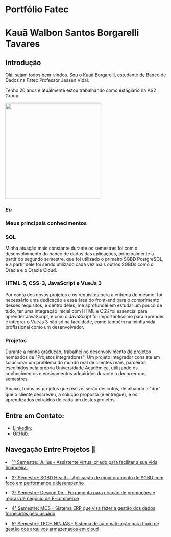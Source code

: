 # Portfólio Fatec

# Kauã Walbon Santos Borgarelli Tavares

## Introdução

Olá, sejam todos bem-vindos. Sou o Kauã Borgarelli, estudante de Banco de Dados na Fatec Professor Jessen Vidal.

Tenho 20 anos e atualmente estou trabalhando como estagiário na AS2 Group. <br/>

<img src ="https://github.com/Borgarelli/Portfolio-Fatec/assets/79945984/76f2e3ea-1d17-4e14-a281-cf2e2e39b239" width="300"/>

### *Eu*

### Meus principais conhecimentos

### SQL

Minha atuação mais constante durante os semestres foi com o desenvolvimento do banco de dados das aplicações, principalmente a partir do segundo semestre, que foi utilizado o primeiro SGBD PostgreSQL, e a partir dele foi sendo utilizado cada vez mais outros SGBDs como o Oracle e o Oracle Cloud.

### HTML-5, CSS-3, JavaScript e VueJs 3

Por conta dos novos projetos e os requisitos para a entrega do mesmo, foi necessário uma dedicação a essa área do front-end para o comprimento desses requisitos, e dentro deles, me aprofundei em estudar um pouco de tudo, ter uma integração inicial com HTML e CSS foi essencial para aprender JavaScript, e com o JavaScript foi importantissimo para aprender e integrar o VueJs 3 não só na faculdade, como também na minha vida profissional como um desenvolvedor.

### Projetos

Durante a minha gradução, trabalhei no desenvolvimento de projetos nomeados de "Projetos integradores". Um projeto integrador consiste em solucionar um problema do mundo real de clientes reais, parceiros escolhidos pela própria Universidade Acadêmica, utilizando os conhecimentos e ensinamentos adquiridos durante o decorrer dos semestres.

Abaixo, todos os projetos que realizei serão descritos, detalhando a "dor" que o cliente descreveu, a solução proposta (e entregue), e os aprendizados extraídos de cada um destes projetos.

## Entre em Contato:

- [LinkedIn;](https://www.linkedin.com/in/kau%C3%A3-borgarelli-5bb67220a/)
- [GitHub.](https://github.com/Borgarelli)

## Navegação Entre Projetos :link:
 
<p align="justify" style="font-family:roboto;"><li><a href="https://github.com/Borgarelli/Portfolio-Fatec/blob/main/Julius.md"> 1º Semestre: Julius - Assistente virtual criado para facilitar a sua vida financeira.</a></li></p>
<p align="justify" style="font-family:roboto;"><li><a href="https://github.com/Borgarelli/Portfolio-Fatec/blob/main/SGBD_Health.md"> 2º Semestre: SGBD Health - Aplicação de monitoramento de SGBD com foco em performance e desempenho</a></li></p>
<p align="justify" style="font-family:roboto;"><li><a href="https://github.com/Borgarelli/Portfolio-Fatec/blob/main/Descont0n.md"> 3° Semestre: Descont0n - Ferramenta para criação de promoções e regras de negócio de E-commerce</a></li></p>
<p align="justify" style="font-family:roboto;"><li><a href="https://github.com/Borgarelli/Portfolio-Fatec/blob/main/MCS.md">4° Semestre: MCS - Sistema ERP que visa fazer a gestão dos dados fornecidos pelo usuário</a></li></p>
<p align="justify" style="font-family:roboto;"><li><a href="https://github.com/Borgarelli/Portfolio-Fatec/blob/main/TechNinjas.md">5° Semestre: TECH NINJAS - Sistema de automatização para fluxo de gestão dos arquivos armazenados em cloud</a></li></p>
